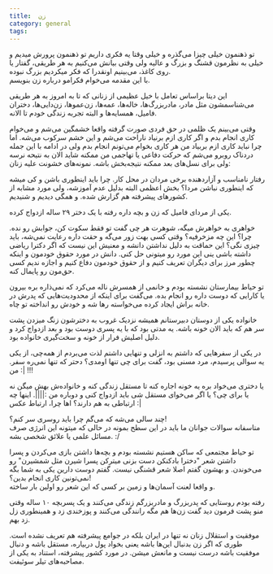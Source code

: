 ```yaml
---
title:  زن
category: general
tags:
---
```


تو ذهنمون خیلی چیزا می‌گذره و خیلی وقتا یه فکری داریم تو ذهنمون پرورش میدیم و خیلی به نظرمون قشنگ و بزرگ و عالیه ولی وقتی بیانش می‌کنیم به هر طریقی، گفتار یا روی کاغذ، می‌بینیم اونقدرا که فکر میکردیم بزرگ نبوده.<br>
با این مقدمه می‌خوام فکرامو درباره زن بنویسم.<br>


این دیتا براساس تعامل با خیل عظیمی از زنانی که تا به امروز به هر طریقی می‌شناسمشون مثل مادر، مادربزرگ‌ها، خاله‌ها، عمه‌ها، زن‌عموها، زن‌دایی‌ها، دختران فامیل، همسایه‌ها و البته تجربه زندگی خودم تا الانه.

وقتی می‌بینم یک ظلمی در حق فردی صورت گرفته واقعا خشمگین می‌شم و می‌خوام کاری انجام بدم و اگر کاری ازم برنیاد ناراحت می‌شم و این خشم سرکوب می‌شه. اما چرا نباید کاری ازم بربیاد من هر کاری بخوام می‌تونم انجام بدم ولی در ادامه با این جمله دردناک روبرو می‌شم که حرکت دفاعی یا تهاجمی من ممکنه شاید الان به نتیحه نرسه ولی برای نسل‌های بعد ممکنه نتیجه‌بخش باشه.
نمونه‌های خشونت علیه زنان:

رفتار نامناسب و آزاردهنده برخی مردان در محل کار. چرا باید اینطوری باشن و کی میشه که اینطوری نباشن مردا؟ بخش اعظمی البته بدلیل عدم آموزشه، ولی مورد مشابه از کشورهای پیشرفته هم گزارش شده. و همگی دیدیم و شنیدیم.

یکی از مردای فامیل که زن و بچه داره رفته با یک دختر ۲۹ ساله ازدواج کرده.

خواهری به خواهرش میگه، شوهرت هر چی گفت تو فقط سکوت کن، جوابش رو نده. چرا؟ این چه مزخرفیه؟ وقتی کسی بهت زور می‌گه و حقت داره رعایت نمی‌شه، باید چیزی نگی؟ این حماقت به دلیل نداشتن دانشه و معنیش این نیست که اگر دکترا ریاضی داشته باشی ینی این مورد رو میتونی حل کنی. دانش در مورد حقوق خودمون و اینکه چطور مرز برای دیگران تعریف کنیم و از حقوق خودمون دفاع کنیم و اجازه ندیم کسی حق‌مون رو پایمال کنه.

تو حیاط بیمارستان نشسته بودم و خانمی از همسرش ناله می‌کرد که نمی‌ذاره بره بیرون یا کارایی که دوست داره رو انجام بده. می‌گفت برای اینکه از محدودیت‌هایی که پدرش در خانه براش ایجاد کرده می‌خواسته رها شه و خودش رو انداخته تو چاه. 

خانواده یکی از دوستان دبیرستانم همیشه نزدیک غروب به دخترشون زنگ میزدن پشت سر هم که باید الان خونه باشه. یه مدتی بود که با یه پسری دوست بود و بعد ازدواج کرد و دلیل اصلیش فرار از خونه و سخت‌‌گیری خانواده بود.

در یکی از سفرهایی که داشتم به انزلی و تنهایی داشتم لذت می‌بردم از همه‌چی، از یکی یه سوالی پرسیدم، مرد مسنی بود، گفت برای چی تنها اومدی؟ دحتر که تنها نمی‌ره سفر. من :| !!!

یا دختری می‌خواد بره یه خونه اجاره کنه تا مستقل زندگی کنه و خانواده‌ش بهش میگن نه یا برای چی؟ یا اگر می‌خوای مستقل شی باید ازدواج کنی و دوباره من :||||. اینها چه ارتباطی به هم دارند؟ اها چرا، ارتباط عکس :|

چند سالی می‌شه که می‌گم چرا باید روسری سر کنم؟! <br>
متاسفانه سوالات جوانان ما باید در این سطح بمونه در حالی که میتونه این انرژی صرف مسائل علمی یا علائق شخصی بشه. :/

تو حیاط مجتمعی که ساکن هستیم نشسته بودم و بچه‌ها داشتن بازی می‌کردن و پسرا داشتن شعر "دخترا بادکنکن دست بزنی میترکن پسرا شیرن مثل شمشیرن" رو می‌خوندن. و بهشون گفتم اصلا شعر قشنگی نیست. گفتم دوست دارین یکی به شما بگه نمی‌تونین کاری انجام بدین؟! <br>
و واقعا لعنت آسمان‌ها و زمین بر کسی که این شعر رو اولین بار ساخته.

رفته بودم روستایی که پدربزرگ و مادربزرگم زندگی می‌کنند و یک پسربچه ۱۰ ساله وقتی منو پشت فرمون دید گفت زن‌ها هم مگه رانندگی می‌کنند و پوزخندی زد و همینطوری زل زد بهم.

موفقیت و استقلال زنان نه تنها در ایران بلکه در جوامع پیشرفته هم تعریف نشده است. طوری که اگر زن بدنبال این‌ها باشه یعنی بخواد پول دربیاره، مستقل باشه و دنبال موفقیت باشه درست نیست و مانعش میشن. در مورد کشور پیشرفته، استناد به یکی از مصاحبه‌های تیلر سوئیفت.













